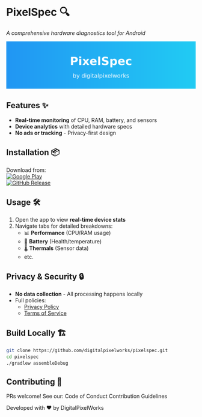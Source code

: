 # PixelSpec 🔍
*A comprehensive hardware diagnostics tool for Android*

![Banner](https://github.com/digitalpixelworks/pixelspec/blob/main/assets/banner.png)

## Features ✨
- **Real-time monitoring** of CPU, RAM, battery, and sensors
- **Device analytics** with detailed hardware specs
- **No ads or tracking** - Privacy-first design

## Installation 📦
Download from:  
[![Google Play](https://img.shields.io/badge/Google_Play-414141?logo=google-play)](https://play.google.com/store/apps/details?id=io.android.pixelspec)  
[![GitHub Release](https://img.shields.io/github/v/release/digitalpixelworks/pixelspec?logo=github)](https://github.com/digitalpixelworks/pixelspec/releases)

## Usage 🛠️
1. Open the app to view **real-time device stats**
2. Navigate tabs for detailed breakdowns:
    - 📊 **Performance** (CPU/RAM usage)
    - 🔋 **Battery** (Health/temperature)
    - 🌡️ **Thermals** (Sensor data)
    - etc.

## Privacy & Security 🔒
- **No data collection** - All processing happens locally
- Full policies:
    - [Privacy Policy](https://github.com/digitalpixelworks/pixelspec/blob/main/privacy_policy.md)
    - [Terms of Service](https://github.com/digitalpixelworks/pixelspec/blob/main/terms_of_service.md)

## Build Locally 🏗️
```bash
git clone https://github.com/digitalpixelworks/pixelspec.git  
cd pixelspec  
./gradlew assembleDebug  
```

## Contributing 🤝
PRs welcome! See our:
Code of Conduct
Contribution Guidelines

Developed with ❤️ by DigitalPixelWorks